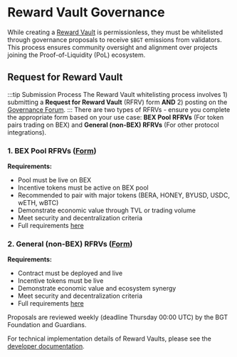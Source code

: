# Reward Vault Governance

While creating a [Reward Vault](/learn/pol/rewardvaults) is permissionless, they must be whitelisted through governance proposals to receive `$BGT` emissions from validators. This process ensures community oversight and alignment over projects joining the Proof-of-Liquidity (PoL) ecosystem.

## Request for Reward Vault

:::tip Submission Process
The Reward Vault whitelisting process involves 1) submitting a **Request for Reward Vault** (RFRV) form **AND** 2) posting on the [Governance Forum](https://hub.forum.berachain.com/c/reward-vaults/6).
:::
There are two types of RFRVs - ensure you complete the appropriate form based on your use case: **BEX Pool RFRVs** (For token pairs trading on BEX) and **General (non-BEX) RFRVs** (For other protocol integrations).

### 1. BEX Pool RFRVs ([Form](https://tinyurl.com/bdebbjkb))

**Requirements:**

- Pool must be live on BEX
- Incentive tokens must be active on BEX pool
- Recommended to pair with major tokens (BERA, HONEY, BYUSD, USDC, wETH, wBTC)
- Demonstrate economic value through TVL or trading volume
- Meet security and decentralization criteria
- Full requirements [here](https://docs.google.com/document/d/1SMYK0SUsVUUSxXTssMkCb_QPHyVMNQh5Juf_rGXO8xM/edit?tab=t.0)

### 2. General (non-BEX) RFRVs ([Form](https://tinyurl.com/3kzv8de7))

**Requirements:**

- Contract must be deployed and live
- Incentive tokens must be live
- Demonstrate economic value and ecosystem synergy
- Meet security and decentralization criteria
- Full requirements [here](https://docs.google.com/document/d/1gM7KmSK5QJ2jB2m6WvcXhrLYCd-cQDiRNM9s8vLzEaI/edit?tab=t.0)

Proposals are reviewed weekly (deadline Thursday 00:00 UTC) by the BGT Foundation and Guardians.

For technical implementation details of Reward Vaults, please see the [developer documentation](/developers/contracts/reward-vault).
